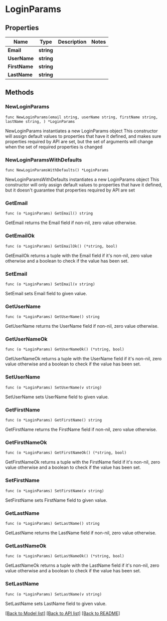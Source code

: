 # LoginParams

## Properties

Name | Type | Description | Notes
------------ | ------------- | ------------- | -------------
**Email** | **string** |  | 
**UserName** | **string** |  | 
**FirstName** | **string** |  | 
**LastName** | **string** |  | 

## Methods

### NewLoginParams

`func NewLoginParams(email string, userName string, firstName string, lastName string, ) *LoginParams`

NewLoginParams instantiates a new LoginParams object
This constructor will assign default values to properties that have it defined,
and makes sure properties required by API are set, but the set of arguments
will change when the set of required properties is changed

### NewLoginParamsWithDefaults

`func NewLoginParamsWithDefaults() *LoginParams`

NewLoginParamsWithDefaults instantiates a new LoginParams object
This constructor will only assign default values to properties that have it defined,
but it doesn't guarantee that properties required by API are set

### GetEmail

`func (o *LoginParams) GetEmail() string`

GetEmail returns the Email field if non-nil, zero value otherwise.

### GetEmailOk

`func (o *LoginParams) GetEmailOk() (*string, bool)`

GetEmailOk returns a tuple with the Email field if it's non-nil, zero value otherwise
and a boolean to check if the value has been set.

### SetEmail

`func (o *LoginParams) SetEmail(v string)`

SetEmail sets Email field to given value.


### GetUserName

`func (o *LoginParams) GetUserName() string`

GetUserName returns the UserName field if non-nil, zero value otherwise.

### GetUserNameOk

`func (o *LoginParams) GetUserNameOk() (*string, bool)`

GetUserNameOk returns a tuple with the UserName field if it's non-nil, zero value otherwise
and a boolean to check if the value has been set.

### SetUserName

`func (o *LoginParams) SetUserName(v string)`

SetUserName sets UserName field to given value.


### GetFirstName

`func (o *LoginParams) GetFirstName() string`

GetFirstName returns the FirstName field if non-nil, zero value otherwise.

### GetFirstNameOk

`func (o *LoginParams) GetFirstNameOk() (*string, bool)`

GetFirstNameOk returns a tuple with the FirstName field if it's non-nil, zero value otherwise
and a boolean to check if the value has been set.

### SetFirstName

`func (o *LoginParams) SetFirstName(v string)`

SetFirstName sets FirstName field to given value.


### GetLastName

`func (o *LoginParams) GetLastName() string`

GetLastName returns the LastName field if non-nil, zero value otherwise.

### GetLastNameOk

`func (o *LoginParams) GetLastNameOk() (*string, bool)`

GetLastNameOk returns a tuple with the LastName field if it's non-nil, zero value otherwise
and a boolean to check if the value has been set.

### SetLastName

`func (o *LoginParams) SetLastName(v string)`

SetLastName sets LastName field to given value.



[[Back to Model list]](../README.md#documentation-for-models) [[Back to API list]](../README.md#documentation-for-api-endpoints) [[Back to README]](../README.md)


